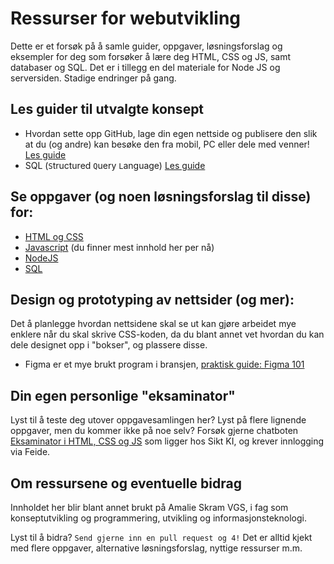 # Ressurser for webutvikling
Dette er et forsøk på å samle guider, oppgaver, løsningsforslag og eksempler for deg som forsøker å lære deg HTML, CSS og JS, samt databaser og SQL. Det er i tillegg en del materiale for Node JS og serversiden. Stadige endringer på gang.

## Les guider til utvalgte konsept
- Hvordan sette opp GitHub, lage din egen nettside og publisere den slik at du (og andre) kan besøke den fra mobil, PC eller dele med venner! [Les guide](./guider/guide%20-%20github%20og%20github%20desktop.md)
- SQL (`S`tructured `Q`uery `L`anguage) [Les guide](./guider/guide%20-%20sql.md)

## Se oppgaver (og noen løsningsforslag til disse) for:
- [HTML og CSS](./oppgaver/oppgaver%20-%20html%20og%20css.md)
- [Javascript](./oppgaver/oppgaver%20-%20js.md) (du finner mest innhold her per nå)
- [NodeJS](./oppgaver/oppgaver%20-%20nodejs.md)
- [SQL](./oppgaver/oppgaver%20-%20sql.md)

## Design og prototyping av nettsider (og mer):
Det å planlegge hvordan nettsidene skal se ut kan gjøre arbeidet mye enklere når du skal skrive CSS-koden, da du blant annet vet hvordan du kan dele designet opp i "bokser", og plassere disse.
- Figma er et mye brukt program i bransjen, [praktisk guide: Figma 101](https://designlab.com/figma-101-course/introduction-to-figma)

## Din egen personlige "eksaminator"
Lyst til å teste deg utover oppgavesamlingen her? Lyst på flere lignende oppgaver, men du kommer ikke på noe selv? Forsøk gjerne chatboten [Eksaminator i HTML, CSS og JS](https://ki.sikt.no/VN7M) som ligger hos Sikt KI, og krever innlogging via Feide.

## Om ressursene og eventuelle bidrag
Innholdet her blir blant annet brukt på Amalie Skram VGS, i fag som konseptutvikling og programmering, utvikling og informasjonsteknologi.

Lyst til å bidra? `Send gjerne inn en pull request og 4!` Det er alltid kjekt med flere oppgaver, alternative løsningsforslag, nyttige ressurser m.m.